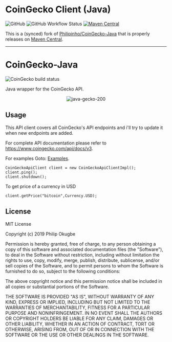 CoinGecko Client (Java)
=======================
![GitHub](https://img.shields.io/github/license/osslabz/coingecko-client)
![GitHub Workflow Status](https://img.shields.io/github/actions/workflow/status/osslabz/coingecko-client/maven.yml?branch=master)
[![Maven Central](https://img.shields.io/maven-central/v/net.osslabz/coingecko-client?label=Maven%20Central)](https://search.maven.org/artifact/net.osslabz/coingecko-client)

This is a (synced) fork of [Philipinho/CoinGecko-Java](https://github.com/Philipinho/CoinGecko-Java) that is properly releases on [Maven Central](https://search.maven.org/artifact/net.osslabz/coingecko-client).

---

# CoinGecko-Java
![CoinGecko build status](https://github.com/Philipinho/CoinGecko-Java/actions/workflows/maven.yml/badge.svg)

Java wrapper for the CoinGecko API.
<p align="center">
    <img src="https://i.ibb.co/sRLCZk2/java-gecko-200.png" alt="java-gecko-200" alt="CoinGecko-Java logo" alt="CoinGecko-Java Logo"/>
</p>

## Usage
This API client covers all CoinGecko's API endpoints and i'll try to update it when new endpoints are added.

For complete API documentation please refer to https://www.coingecko.com/api/docs/v3.

For examples Goto: <a href="https://github.com/Philipinho/CoinGecko-Java/tree/master/src/test/java/com/litesoftwares/coingecko/examples">Examples</a>.

```
CoinGeckoApiClient client = new CoinGeckoApiClientImpl();
client.ping();
client.shutdown();
```

To get price of a currency in USD
```
client.getPrice("bitcoin",Currency.USD);
```

## License
MIT License

Copyright (c) 2019 Philip Okugbe

Permission is hereby granted, free of charge, to any person obtaining a copy
of this software and associated documentation files (the "Software"), to deal
in the Software without restriction, including without limitation the rights
to use, copy, modify, merge, publish, distribute, sublicense, and/or sell
copies of the Software, and to permit persons to whom the Software is
furnished to do so, subject to the following conditions:

The above copyright notice and this permission notice shall be included in all
copies or substantial portions of the Software.

THE SOFTWARE IS PROVIDED "AS IS", WITHOUT WARRANTY OF ANY KIND, EXPRESS OR
IMPLIED, INCLUDING BUT NOT LIMITED TO THE WARRANTIES OF MERCHANTABILITY,
FITNESS FOR A PARTICULAR PURPOSE AND NONINFRINGEMENT. IN NO EVENT SHALL THE
AUTHORS OR COPYRIGHT HOLDERS BE LIABLE FOR ANY CLAIM, DAMAGES OR OTHER
LIABILITY, WHETHER IN AN ACTION OF CONTRACT, TORT OR OTHERWISE, ARISING FROM,
OUT OF OR IN CONNECTION WITH THE SOFTWARE OR THE USE OR OTHER DEALINGS IN THE
SOFTWARE.